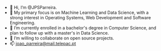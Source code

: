 - 👋 Hi, I’m @JPSParreira.
- 💞️ My primary focus is on Machine Learning and Data Science, with a strong interest in Operating Systems, Web Development and Software Engineering.
- 🌱 I’m currently enrolled in a bachelor's degree in Computer Science, and plan to follow up with a master's in Data Science.
- 👀 I’m willing to collaborate on open source projects.
- 📫 joao_parreira@mail.telepac.pt

<!---
JPParreira76/JPParreira76 is a ✨ special ✨ repository because its `README.md` (this file) appears on your GitHub profile.
You can click the Preview link to take a look at your changes.
--->

